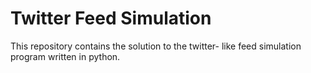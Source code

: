 # Twitter Feed Simulation

This repository contains the solution to the twitter- like feed simulation program written in python. 
